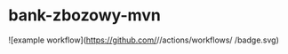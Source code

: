 # bank-zbozowy-mvn
![example workflow](https://github.com/<Szczerku>/<repo>/actions/workflows/<file>
/badge.svg)
